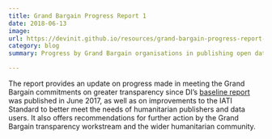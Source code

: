 ```yaml
---
title: Grand Bargain Progress Report 1
date: 2018-06-13
image:
url: https://devinit.github.io/resources/grand-bargain-progress-report-1/
category: blog
summary: Progress by Grand Bargain organisations in publishing open data on their humanitarian financing and providing useful and usable data on their activities.

---
```


The report provides an update on progress made in meeting the Grand Bargain commitments on greater transparency since DI’s [baseline report](https://devinit.github.io/resources/baseline-report-implementing-and-monitoring-the-grand-bargain-commitment-on-transparency/) was published in June 2017, as well as on improvements to the IATI Standard to better meet the needs of humanitarian publishers and data users. It also offers recommendations for further action by the Grand Bargain transparency workstream and the wider humanitarian community.
